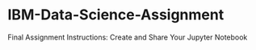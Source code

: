 # IBM-Data-Science-Assignment
Final Assignment Instructions: Create and Share Your Jupyter Notebook
